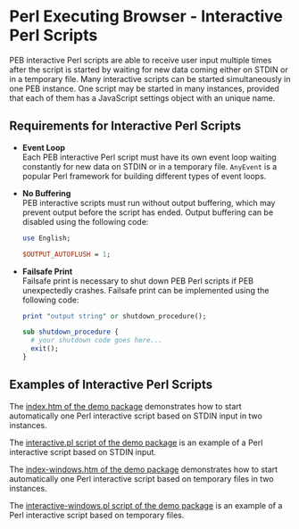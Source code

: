 # Perl Executing Browser - Interactive Perl Scripts

PEB interactive Perl scripts are able to receive user input multiple times after the script is started by waiting for new data coming either on STDIN or in a temporary file. Many interactive scripts can be started simultaneously in one PEB instance. One script may be started in many instances, provided that each of them has a JavaScript settings object with an unique name.

## Requirements for Interactive Perl Scripts

* **Event Loop**  
  Each PEB interactive Perl script must have its own event loop waiting constantly for new data on STDIN or in a temporary file. ``AnyEvent`` is a popular Perl framework for building different types of event loops.

* **No Buffering**  
  PEB interactive scripts must run without output buffering, which may prevent output before the script has ended.
  Output buffering can be disabled using the following code:

  ```perl
  use English;

  $OUTPUT_AUTOFLUSH = 1;
  ```

* **Failsafe Print**  
  Failsafe print is necessary to shut down PEB Perl scripts if PEB unexpectedly crashes.
  Failsafe print can be implemented using the following code:

  ```perl
  print "output string" or shutdown_procedure();

  sub shutdown_procedure {
    # your shutdown code goes here...
    exit();
  }
  ```

## Examples of Interactive Perl Scripts

The [index.htm of the demo package](https://github.com/ddmitov/perl-executing-browser/blob/master/resources/app/index.html) demonstrates how to start automatically one Perl interactive script based on STDIN input in two instances.  

The [interactive.pl script of the demo package](https://github.com/ddmitov/perl-executing-browser/blob/master/resources/app/perl-scripts/interactive.pl) is an example of a Perl interactive script based on STDIN input.

The [index-windows.htm of the demo package](https://github.com/ddmitov/perl-executing-browser/blob/master/resources/app/index-windows.html) demonstrates how to start automatically one Perl interactive script based on temporary files in two instances.  

The [interactive-windows.pl script of the demo package](https://github.com/ddmitov/perl-executing-browser/blob/master/resources/app/perl-scripts/interactive-windows.pl) is an example of a Perl interactive script based on temporary files.
